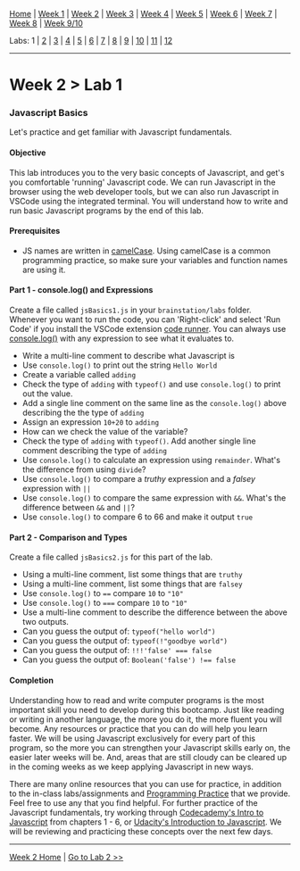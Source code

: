 [Home](/README.MD) | [Week 1](../../week-01/ReadMe.md) | [Week 2](../../week-02/ReadMe.md) | [Week 3](../../week-03/ReadMe.md) | [Week 4](../../week-04/ReadMe.md) | [Week 5](../../week-05/ReadMe.md) | [Week 6](../../week-06/ReadMe.md) | [Week 7](../../week-07/ReadMe.md) | [Week 8](../../week-08/ReadMe.md) | [Week 9/10](../../week-09_10/ReadMe.md)

Labs: 1 | [2](./lab-02.md) | [3](./lab-03.md) | [4](./lab-04.md) | [5](./lab-05.md) | [6](./lab-06.md) | [7](./lab-07.md) | [8](./lab-08.md) | [9](./lab-09.md) | [10](./lab-10.md) | [11](./lab-11.md) | [12](./lab-12.md)

---

# Week 2 > Lab 1

### Javascript Basics
Let's practice and get familiar with Javascript fundamentals.

#### Objective

This lab introduces you to the very basic concepts of Javascript, and get's you comfortable 'running' Javascript code. We can run Javascript in the browser using the web developer tools, but we can also run Javascript in VSCode using the integrated terminal. You will understand how to write and run basic Javascript programs by the end of this lab.

#### Prerequisites
- JS names are written in [camelCase](https://en.wikipedia.org/wiki/Camel_case). Using camelCase is a common programming practice, so make sure your variables and function names are using it.

#### Part 1 - console.log() and Expressions
Create a file called `jsBasics1.js` in your `brainstation/labs` folder. Whenever you want to run the code, you can 'Right-click' and select 'Run Code' if you install the VSCode extension [code runner](https://marketplace.visualstudio.com/items?itemName=formulahendry.code-runner). You can always use [console.log()](https://www.w3schools.com/js/js_output.asp) with any expression to see what it evaluates to.

- Write a multi-line comment to describe what Javascript is
- Use `console.log()` to print out the string `Hello World`
- Create a variable called `adding`
- Check the type of `adding` with `typeof()` and use `console.log()` to print out the value.
- Add a single line comment on the same line as the `console.log()` above describing the the type of `adding`
- Assign an expression `10+20` to `adding`
- How can we check the value of the variable?
- Check the type of `adding` with `typeof()`. Add another single line comment describing the type of `adding`
- Use `console.log()` to calculate an expression using `remainder`. What's the difference from using `divide`?
- Use `console.log()` to compare a *truthy* expression and a *falsey* expression with `||`
- Use `console.log()` to compare the same expression with `&&`. What's the difference between `&&` and `||`?
- Use `console.log()` to compare 6 to 66 and make it output `true`

#### Part 2 - Comparison and Types
Create a file called `jsBasics2.js` for this part of the lab.

- Using a multi-line comment, list some things that are `truthy`
- Using a multi-line comment, list some things that are `falsey`
- Use `console.log()` to `==` compare `10` to `"10"`
- Use `console.log()` to `===` compare `10` to `"10"`
- Use a multi-line comment to describe the difference between the above two outputs.
- Can you guess the output of: `typeof("hello world")`
- Can you guess the output of: `typeof(!"goodbye world")`
- Can you guess the output of: `!!!'false' === false`
- Can you guess the output of: `Boolean('false') !== false`

#### Completion
Understanding how to read and write computer programs is the most important skill you need to develop during this bootcamp. Just like reading or writing in another language, the more you do it, the more fluent you will become. Any resources or practice that you can do will help you learn faster. We will be using Javascript exclusively for every part of this program, so the more you can strengthen your Javascript skills early on, the easier later weeks will be. And, areas that are still cloudy can be cleared up in the coming weeks as we keep applying Javascript in new ways.

There are many online resources that you can use for practice, in addition to the in-class labs/assignments and [Programming Practice](../practice.md) that we provide. Feel free to use any that you find helpful. For further practice of the Javascript fundamentals, try working through [Codecademy's Intro to Javascript](https://www.codecademy.com/learn/introduction-to-javascript)
from chapters 1 - 6, or [Udacity's Introduction to Javascript](https://www.udacity.com/course/intro-to-javascript--ud803). We will be reviewing and practicing these concepts over the next few days.

---
[Week 2 Home](../ReadMe.md) | [Go to Lab 2 >>](./lab-02.md)

